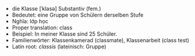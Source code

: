- die Klasse	[ˈklasə]	Substantiv (fem.)
- Bedeutet: eine Gruppe von Schülern derselben Stufe
- Nghĩa: lớp học
- Proper translation: class
- Beispiel: In meiner Klasse sind 25 Schüler.
- Familienwörter: Klassenkamerad (classmate), Klassenarbeit (class test)	
- Latin root: *classis* (lateinisch: Gruppe)